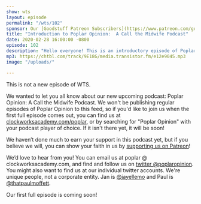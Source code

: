 ```yaml
---
show: wts
layout: episode
permalink: "/wts/102"
sponsor: Our [Goodstuff Patreon Subscribers](https://www.patreon.com/goodstuff "Goodstuff on Patreon") and listeners just like you! Support your favorite podcasts directly to get exclusive unedited episodes and more.
title: "Introduction to Poplar Opinion:  A Call the Midwife Podcast"
date: 2020-02-28 16:00:00 -0800
episode: 102
description: "Hello everyone! This is an introductory episode of Poplar Opinion: A Call the Midwife Podcast! We are very excited about this new podcast, and we hope you will like it too!"
mp3: https://chtbl.com/track/9E18G/media.transistor.fm/e12e9045.mp3
image: "/uploads/"

---
```


This is not a new episode of WTS.

We wanted to let you all know about our new upcoming podcast: Poplar Opinion: A Call the Midwife Podcast. We won't be publishing regular episodes of Poplar Opinion to this feed, so if you'd like to join us when the first full episode comes out, you can find us at <a href="https://clockworksacademy.com/poplar">clockworksacademy.com/poplar</a>, or by searching for "Poplar Opinion" with your podcast player of choice. If it isn't there yet, it will be soon!

We haven’t done much to earn your support in this podcast yet, but if you believe we will, you can show your faith in us by <a href="https://www.patreon.com/clockworkscast">supporting us on Patreon</a>!

We’d love to hear from you! You can email us at poplar @ clockworksacademy.com, and find and follow us on <a href="https://twitter.com/poplaropinion">twitter @poplaropinion</a>. You might also want to find us at our individual twitter accounts. We're unique people, not a corporate entity. Jan is <a href="https://twitter.com/jayellemo">@jayellemo</a> and Paul is <a href="https://twitter.com/thatpaulmoffett">@thatpaulmoffett</a>.

Our first full episode is coming soon!